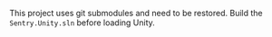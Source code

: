 This project uses git submodules and need to be restored.
Build the `Sentry.Unity.sln` before loading Unity.
